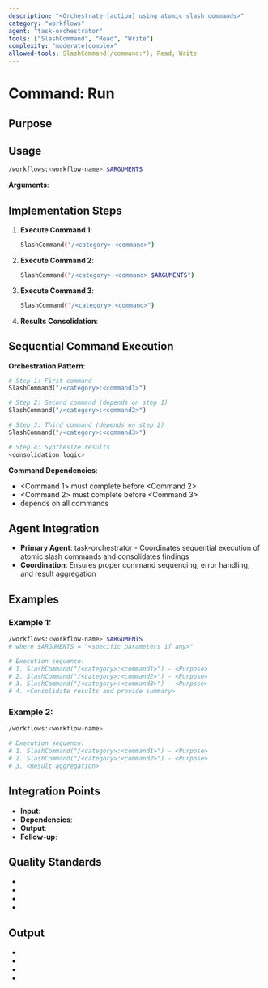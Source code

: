 ```yaml
---
description: "<Orchestrate [action] using atomic slash commands>"
category: "workflows"
agent: "task-orchestrator"
tools: ["SlashCommand", "Read", "Write"]
complexity: "moderate|complex"
allowed-tools: SlashCommand(/command:*), Read, Write
---
```


# Command: Run <Workflow Name>

## Purpose

<Single sentence describing the orchestration workflow and its overall goal>

## Usage

```bash
/workflows:<workflow-name> $ARGUMENTS
```

**Arguments**: <Optional parameters specific to the workflow operation>

## Implementation Steps

1. **Execute Command 1**: <Which command and why>

   ```bash
   SlashCommand("/<category>:<command>")
   ```

2. **Execute Command 2**: <Next command in sequence>

   ```bash
   SlashCommand("/<category>:<command> $ARGUMENTS")
   ```

3. **Execute Command 3**: <Final command>

   ```bash
   SlashCommand("/<category>:<command>")
   ```

4. **Results Consolidation**: <How outputs are aggregated or synthesized>

## Sequential Command Execution

**Orchestration Pattern**:

```python
# Step 1: First command
SlashCommand("/<category>:<command1>")

# Step 2: Second command (depends on step 1)
SlashCommand("/<category>:<command2>")

# Step 3: Third command (depends on step 2)
SlashCommand("/<category>:<command3>")

# Step 4: Synthesize results
<consolidation logic>
```

**Command Dependencies**:

- <Command 1> must complete before <Command 2>
- <Command 2> must complete before <Command 3>
- <Final consolidation> depends on all commands

## Agent Integration

- **Primary Agent**: task-orchestrator - Coordinates sequential execution of atomic slash commands and consolidates findings
- **Coordination**: Ensures proper command sequencing, error handling, and result aggregation

## Examples

### Example 1: <Workflow Scenario>

```bash
/workflows:<workflow-name> $ARGUMENTS
# where $ARGUMENTS = "<specific parameters if any>"

# Execution sequence:
# 1. SlashCommand("/<category>:<command1>") - <Purpose>
# 2. SlashCommand("/<category>:<command2>") - <Purpose>
# 3. SlashCommand("/<category>:<command3>") - <Purpose>
# 4. <Consolidate results and provide summary>
```

### Example 2: <Another Workflow Scenario>

```bash
/workflows:<workflow-name>

# Execution sequence:
# 1. SlashCommand("/<category>:<command1>") - <Purpose>
# 2. SlashCommand("/<category>:<command2>") - <Purpose>
# 3. <Result aggregation>
```

## Integration Points

- **Input**: <What this workflow requires to start>
- **Dependencies**: <Which atomic commands this workflow uses>
- **Output**: <What comprehensive result is produced>
- **Follow-up**: <Suggested next steps after workflow completes>

## Quality Standards

- <Orchestration quality criterion>
- <Error handling across commands>
- <Result consolidation completeness>
- <Sequential execution validation>

## Output

- <Consolidated workflow results>
- <Summary of executed commands>
- <Any generated artifacts or reports>
- <Next steps or recommendations>
